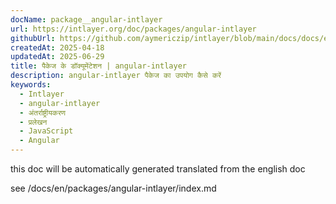 ```yaml
---
docName: package__angular-intlayer
url: https://intlayer.org/doc/packages/angular-intlayer
githubUrl: https://github.com/aymericzip/intlayer/blob/main/docs/docs/en/packages/angular-intlayer/index.md
createdAt: 2025-04-18
updatedAt: 2025-06-29
title: पैकेज के डॉक्यूमेंटेशन | angular-intlayer
description: angular-intlayer पैकेज का उपयोग कैसे करें
keywords:
  - Intlayer
  - angular-intlayer
  - अंतर्राष्ट्रीयकरण
  - प्रलेखन
  - JavaScript
  - Angular
---
```


this doc will be automatically generated translated from the english doc

see /docs/en/packages/angular-intlayer/index.md
